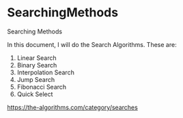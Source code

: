 # SearchingMethods
Searching Methods

In this document, I will do the Search Algorithms. These are:

1. Linear Search
2. Binary Search
3. Interpolation Search
4. Jump Search
5. Fibonacci Search
6. Quick Select

https://the-algorithms.com/category/searches
